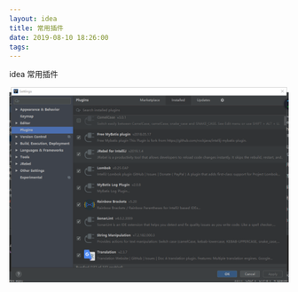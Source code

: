 ```yaml
---
layout: idea
title: 常用插件
date: 2019-08-10 18:26:00
tags:
---
```

idea 常用插件

![插件](常用插件\idea插件.jpg)


